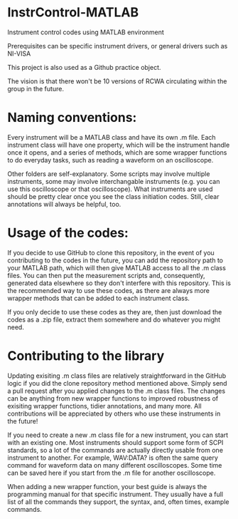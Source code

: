# InstrControl-MATLAB
Instrument control codes using MATLAB environment

Prerequisites can be specific instrument drivers, or general drivers such as NI-VISA

This project is also used as a Github practice object.

The vision is that there won't be 10 versions of RCWA circulating within the group in the future.



# Naming conventions:

Every instrument will be a MATLAB class and have its own .m file. Each instrument class will have one property, which will be the instrument handle once it opens, and a series of methods, which are some wrapper functions to do everyday tasks, such as reading a waveform on an oscilloscope.

Other folders are self-explanatory. Some scripts may involve multiple instruments, some may involve interchangable instruments (e.g. you can use this oscilloscope or that oscilloscope). What instruments are used should be pretty clear once you see the class initiation codes. Still, clear annotations will always be helpful, too.


# Usage of the codes:

If you decide to use GitHub to clone this repository, in the event of you contributing to the codes in the future, you can add the repository path to your MATLAB path, which will then give MATLAB access to all the .m class files. You can then put the measurement scripts and, consequently, generated data elsewhere so they don't interfere with this repository. 
This is the recommended way to use these codes, as there are always more wrapper methods that can be added to each instrument class.

If you only decide to use these codes as they are, then just download the codes as a .zip file, extract them somewhere and do whatever you might need.

# Contributing to the library

Updating exisiting .m class files are relatively straightforward in the GitHub logic if you did the clone repository method mentioned above. Simply send a pull request after you applied changes to the .m class files. The changes can be anything from new wrapper functions to improved robustness of exisiting wrapper functions, tidier annotations, and many more. All contributions will be appreciated by others who use these instruments in the future!

If you need to create a new .m class file for a new instrument, you can start with an existing one. Most instruments should support some form of SCPI standards, so a lot of the commands are actually directly usable from one instrument to another. For example, WAV:DATA? is often the same query command for waveform data on many different oscilloscopes. Some time can be saved here if you start from the .m file for another oscilloscope.

When adding a new wrapper function, your best guide is always the programming manual for that specific instrument. They usually have a full list of all the commands they support, the syntax, and, often times, example commands.